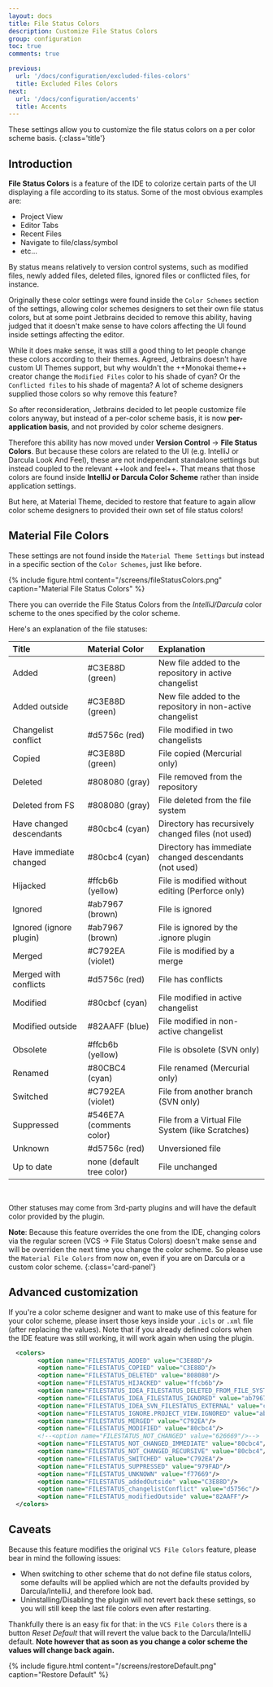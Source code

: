 ```yaml
---
layout: docs
title: File Status Colors
description: Customize File Status Colors
group: configuration
toc: true
comments: true

previous:
  url: '/docs/configuration/excluded-files-colors'
  title: Excluded Files Colors
next:
  url: '/docs/configuration/accents'
  title: Accents
---
```


These settings allow you to customize the file status colors on a per color scheme basis.
{:class='title'}

## Introduction

__File Status Colors__ is a feature of the IDE to colorize certain parts of the UI displaying a file according to its status. Some of the most obvious examples are:
- Project View
- Editor Tabs
- Recent Files
- Navigate to file/class/symbol
- etc...

By status means relatively to version control systems, such as modified files, newly added files, deleted files, ignored files or conflicted files, for instance.

Originally these color settings were found inside the `Color Schemes` section of the settings, allowing color schemes designers to set their own file status colors, but at some point Jetbrains decided to remove this ability, having judged that it doesn't make sense to have colors affecting the UI found inside settings affecting the editor.

While it does make sense, it was still a good thing to let people change these colors according to their themes. Agreed, Jetbrains doesn't have custom UI Themes support, but why wouldn't the ++Monokai theme++ creator change the `Modified Files` color to his shade of cyan? Or the `Conflicted files` to his shade of magenta? A lot of scheme designers supplied those colors so why remove this feature?

So after reconsideration, Jetbrains decided to let people customize file colors anyway, but instead of a per-color scheme basis, it is now **per-application basis**, and not provided by color scheme designers.

Therefore this ability has now moved under **Version Control** -> **File Status Colors**. But because these colors are related to the UI (e.g. IntelliJ or Darcula Look And Feel), these are not independant standalone settings but instead coupled to the relevant ++look and feel++. That means that those colors are found inside **IntelliJ or Darcula Color Scheme** rather than inside application settings.

But here, at Material Theme, decided to restore that feature to again allow color scheme designers to provided their own set of file status colors!

## Material File Colors

These settings are not found inside the `Material Theme Settings` but instead in a specific section of the `Color Schemes`, just like before.

{% include figure.html content="/screens/fileStatusColors.png" caption="Material File Status Colors" %}

There you can override the File Status Colors from the _IntelliJ/Darcula_ color scheme to the ones specified by the color scheme.

Here's an explanation of the file statuses:

| Title                    | Material Color            | Explanation                                               |
|:-------------------------|:--------------------------|:----------------------------------------------------------|
| Added                    | #C3E88D (green)           | New file added to the repository in active changelist     |
| Added outside            | #C3E88D (green)           | New file added to the repository in non-active changelist |
| Changelist conflict      | #d5756c (red)             | File modified in two changelists                          |
| Copied                   | #C3E88D (green)           | File copied (Mercurial only)                              |
| Deleted                  | #808080 (gray)            | File removed from the repository                          |
| Deleted from FS          | #808080 (gray)            | File deleted from the file system                         |
| Have changed descendants | #80cbc4 (cyan)            | Directory has recursively changed files (not used)        |
| Have immediate changed   | #80cbc4 (cyan)            | Directory has immediate changed descendants (not used)    |
| Hijacked                 | #ffcb6b (yellow)          | File is modified without editing (Perforce only)          |
| Ignored                  | #ab7967 (brown)           | File is ignored                                           |
| Ignored (ignore plugin)  | #ab7967 (brown)           | File is ignored by the .ignore plugin                     |
| Merged                   | #C792EA (violet)          | File is modified by a merge                               |
| Merged with conflicts    | #d5756c (red)             | File has conflicts                                        |
| Modified                 | #80cbcf (cyan)            | File modified in active changelist                        |
| Modified outside         | #82AAFF (blue)            | File modified in non-active changelist                    |
| Obsolete                 | #ffcb6b (yellow)          | File is obsolete (SVN only)                               |
| Renamed                  | #80CBC4 (cyan)            | File renamed (Mercurial only)                             |
| Switched                 | #C792EA (violet)          | File from another branch (SVN only)                       |
| Suppressed               | #546E7A (comments color)  | File from a Virtual File System (like Scratches)          |
| Unknown                  | #d5756c (red)             | Unversioned file                                          |
| Up to date               | none (default tree color) | File unchanged                                            |

&nbsp;

Other statuses may come from 3rd-party plugins and will have the default color provided by the plugin.

**Note**: Because this feature overrides the one from the IDE, changing colors via the regular screen (VCS -> File Status Colors) doesn't make sense and will be overriden the next time you change the color scheme. So please use the `Material File Colors` from now on, even if you are on Darcula or a custom color scheme.
{:class='card-panel'}

## Advanced customization

If you're a color scheme designer and want to make use of this feature for your color scheme, please insert those keys inside your `.icls` or `.xml` file (after replacing the values). Note that if you already defined colors when the IDE feature was still working, it will work again when using the plugin.

```xml
  <colors>
        <option name="FILESTATUS_ADDED" value="C3E88D"/>
        <option name="FILESTATUS_COPIED" value="C3E88D"/>
        <option name="FILESTATUS_DELETED" value="808080"/>
        <option name="FILESTATUS_HIJACKED" value="ffcb6b"/>
        <option name="FILESTATUS_IDEA_FILESTATUS_DELETED_FROM_FILE_SYSTEM" value="808080"/>
        <option name="FILESTATUS_IDEA_FILESTATUS_IGNORED" value="ab7967"/>
        <option name="FILESTATUS_IDEA_SVN_FILESTATUS_EXTERNAL" value="c3e88d"/>
        <option name="FILESTATUS_IGNORE.PROJECT_VIEW.IGNORED" value="ab7967"/>
        <option name="FILESTATUS_MERGED" value="C792EA"/>
        <option name="FILESTATUS_MODIFIED" value="80cbc4"/>
        <!--<option name="FILESTATUS_NOT_CHANGED" value="626669"/>-->
        <option name="FILESTATUS_NOT_CHANGED_IMMEDIATE" value="80cbc4"/>
        <option name="FILESTATUS_NOT_CHANGED_RECURSIVE" value="80cbc4"/>
        <option name="FILESTATUS_SWITCHED" value="C792EA"/>
        <option name="FILESTATUS_SUPPRESSED" value="979FAD"/>
        <option name="FILESTATUS_UNKNOWN" value="f77669"/>
        <option name="FILESTATUS_addedOutside" value="C3E88D"/>
        <option name="FILESTATUS_changelistConflict" value="d5756c"/>
        <option name="FILESTATUS_modifiedOutside" value="82AAFF"/>
  </colors>
  ```

## Caveats

Because this feature modifies the original `VCS File Colors` feature, please bear in mind the following issues:
- When switching to other scheme that do not define file status colors, some defaults will be applied which are not the defaults provided by Darcula/IntelliJ, and therefore look bad.
- Uninstalling/Disabling the plugin will not revert back these settings, so you will still keep the last file colors even after restarting.

Thankfully there is an easy fix for that: in the `VCS File Colors` there is a button _Reset Default_ that will revert the value back to the Darcula/IntelliJ default. **Note however that as soon as you change a color scheme the values will change back again.**

{% include figure.html content="/screens/restoreDefault.png" caption="Restore Default" %}
